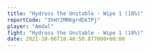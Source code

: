 ```yaml
---
title: "Hydross the Unstable - Wipe 1 (18%)"
reportCode: "3hHY2MRKgrdDkTPj"
player: "Amdal"
fight: "Hydross the Unstable - Wipe 1 (18%)"
date: 2021-10-06T18:48:50.877000+00:00
---
```

